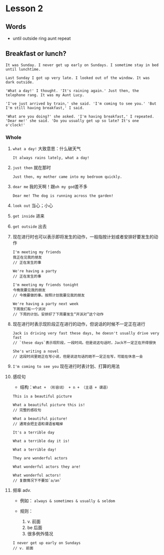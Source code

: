 # Lesson 2

## Words

- until outside ring aunt repeat

## Breakfast or lunch?

```
It was Sunday. I never get up early on Sundays. I sometime stay in bed until lunchtime.

Last Sunday I got up very late. I looked out of the window. It was dark outside.

'What a day!' I thought. 'It's raining again.' Just then, the telephone rang. It was my Aunt Lucy.

'I've just arrived by train,' she said. 'I'm coming to see you.' 'But I'm still having breakfast,' I said.

'What are you doing?' she asked. 'I'm having breakfast,' I repeated. 'Dear me!' she said. 'Do you usually get up so late? It's one o'clock!'
```

### Whole

1. `what a day!` 大致意思：什么破天气

   ```
   It always rains lately, what a day!
   ```

2. `just then` 就在那时

   ```
   Just then, my mother came into my bedroom quickly.
   ```

3. `dear me` 我的天啊！跟`oh my god`差不多

   ```
   Dear me! The dog is running across the garden!
   ```

4. `look out` 当心；小心

5. `get inside` 进来

6. `get outside` 出去

7. 现在进行时也可以表示即将发生的动作，一般指按计划或者安排好要发生的动作

   ```
   I'm meeting my friends
   我正在见我的朋友
   // 正在发生的事

   We're having a party
   // 正在发生的事
   ```

   ```
   I'm meeting my friends tonight
   今晚我要见我的朋友
   // 今晚要做的事。按照计划我要见我的朋友

   We're having a party next week
   下周我们有一个派对
   // 下周的计划。安排好了下周要发生“开派对”这个动作
   ```

8. 现在进行时表示现阶段正在进行的动作，但说话的时候不一定正在进行

   ```
   Jack is driving very fast these days, he doesn't usually drive very fast
   // `these days`表示现阶段，一段时间。但是说这句话时，Jack不一定正在开得很快

   She's writing a novel
   // 这段时间里她正在写小说，但是说这句话的她不一定正在写，可能在休息一会
   ```

9. `I'm coming to see you` 现在进行时表计划、打算的用法

10. 感叹句

    - 结构：`What + （形容词） + n + （主语 + 谓语）`

    ```
    This is a beautiful picture

    What a beautiful picture this is!
    // 完整的感叹句

    What a beautiful picture!
    // 通常会把主语和谓语省略掉

    It's a terrible day

    What a terrible day it is!

    What a terrible day!

    They are wonderful actors

    What wonderful actors they are!

    What wonderful actors!
    // 复数情况下不要加`a/an`
    ```

11. 频率 adv.

    - 例如： `always & sometimes & usually & seldom`

    - 规则：
      1. v. 前面
      2. be 后面
      3. 很多例外情况

    ```
    I never get up early on Sundays
    // v. 前面
    ```
